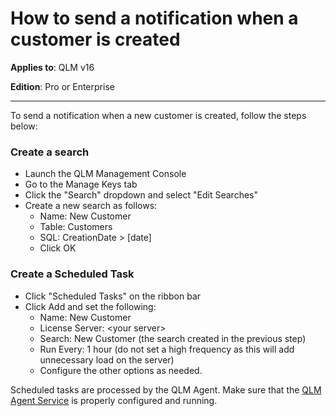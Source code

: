 # How to send a notification when a customer is created

**Applies to**: QLM v16

**Edition**: Pro or Enterprise

***

To send a notification when a new customer is created, follow the steps below:

### Create a search

* Launch the QLM Management Console
* Go to the Manage Keys tab
* Click the "Search" dropdown and select "Edit Searches"
* Create a new search as follows:
  * Name: New Customer
  * Table: Customers
  * SQL: CreationDate > \[date]
  * Click OK

### Create a Scheduled Task

* Click "Scheduled Tasks" on the ribbon bar
* Click Add and set the following:
  * Name: New Customer
  * License Server: \<your server>
  * Search: New Customer (the search created in the previous step)
  * Run Every: 1 hour (do not set a high frequency as this will add unnecessary load on the server)
  * Configure the other options as needed.

Scheduled tasks are processed by the QLM Agent. Make sure that the [QLM Agent Service](qlm-agent-service.md) is properly configured and running.
